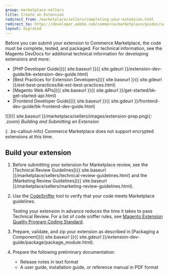 ```yaml
---
group: marketplace-sellers
title: Create an Extension
redirect_from: /marketplace/sellers/completing-your-extension.html
redirect_to: https://developer.adobe.com/commerce/marketplace/guides/sellers/extension-create/
layout: migrated
---
```


Before you can submit your extension to Commerce Marketplace, the code must be complete, tested, and packaged. For technical information, see the Magento DevDocs for additional technical information for developing extensions and more:

-  [PHP Developer Guide]({{ site.baseurl }}{{ site.gdeurl }}/extension-dev-guide/bk-extension-dev-guide.html)
-  [Best Practices for Extension Developers]({{ site.baseurl }}{{ site.gdeurl }}/ext-best-practices/bk-ext-best-practices.html)
-  [Magento Web APIs]({{ site.baseurl }}{{ site.gdeurl }}/get-started/bk-get-started-api.html)
-  [Frontend Developer Guide]({{ site.baseurl }}{{ site.gdeurl }}/frontend-dev-guide/bk-frontend-dev-guide.html)

![]({{ site.baseurl }}/marketplace/sellers/images/extension-prep.png){: .zoom}
_Building and Submitting an Extension_

{: .bs-callout-info}
Commerce Marketplace does not support encrypted extensions at this time.

## Build your extension

1. Before submitting your extension for Marketplace review, see the [Technical Review Guidelines]({{ site.baseurl }}/marketplace/sellers/technical-review-guidelines.html) and the [Marketing Review Guidelines]({{ site.baseurl }}/marketplace/sellers/marketing-review-guidelines.html).

1. Use the [CodeSniffer][1] tool to verify that your code meets Marketplace guidelines.

   Testing your extension in advance reduces the time it takes to pass Technical Review. For a list of code sniffer rules, see [Magento Extension Quality Program Coding Standard][2].

1. Prepare, validate, and zip your extension as described in [Packaging a Component]({{ site.baseurl }}{{ site.gdeurl }}/extension-dev-guide/package/package_module.html).

1. Prepare the following preliminary documentation:

   -  Release notes in text format
   -  A user guide, installation guide, or reference manual in PDF format

[1]: https://github.com/squizlabs/PHP_CodeSniffer
[2]: https://github.com/magento/marketplace-eqp
